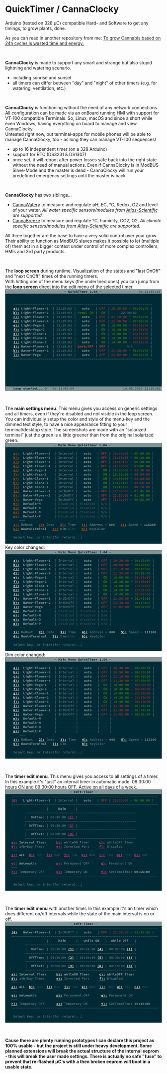 # QuickTimer / CannaClocky
Arduino (tested on 328 µC) compatible Hard- and Software to get any timings, to grow plants, done.

As you can read in another repository from me: <a href="https://github.com/CannaParts/LetsGrowSmart/blob/main/FastVegaFlowerLowPower.md">To grow Cannabis based on 24h cycles is wasted time and energy.</a>

<br>

**CannaClocky** is made to support any smart and strange but also stupid lightning and watering scenario.

- including sunrise and sunset
- all timers can differ between "day" and "night" of other timers (e.g. for watering, ventilation, etc.)

<br>

**CannaClocky** is functioning without the need of any network connections. All configuration can be made via an onBoard running HMI with support for VT-100 compatible Terminals. So, Linux, macOS and since a short while even Windows, having everything on board to manage and view CannaClocky.  
Untested right now, but terminal-apps for mobile phones will be able to manage CannaClocky, too - as long they can manage VT-100 sequences!

- up to 16 independent timer (on a 328  Arduino)
- support for RTC (DS3231 & DS1307)
- once set, it will reboot after power losses safe back into the right state without the need of manual actions. Even if CannaClocky is in ModBUS-Slave-Mode and the master is dead - CannaClocky will run your predefined emergency settings until the master is back.


<br>

**CannaClocky** has two siblings...

- <a href="https://github.com/PitWD/QuickWater"> CannaWatery</a> to measure and regulate pH, EC, °C, Redox, O2 and level of your water. *All water specific sensors/modules from <a href="https://atlas-scientific.com/"> Atlas-Scientific</a> are supported.* 
- <a href="https://github.com/PitWD/QuickAir"> CannaBreeze</a> to measure and regulate °C, humidity, CO2, O2. *All climate specific sensors/modules from <a href="https://atlas-scientific.com/"> Atlas-Scientific</a> are supported.*

All three together are the base to have a very solid control over your grow. Their ability to function as ModBUS slaves makes it possible to let (multiple of) them act in a bigger context under control of more complex controllers, HMIs and 3rd party products.

<br>

The **loop screen** during runtime. Visualization of the states and "last OnOff" and "next OnOff" times of the running timers.  
With hitting one of the menu keys (the underlined ones) you can jump from the **loop screen** direct into the edit menu of the selected timer.
![Loop Screen](/images/Auswahl_001.png)

<br>

The **main settings menu**. This menu gives you access on generic settings and all timers, even if they're disabled and not visible in the loop screen.  
You can individually setup the color and style of the menu-key and the dimmed text style, to have a nice appearance fitting to your terminal/desktop style. The screenshots are made with an "solarized terminal" just the green is a little greener than from the original solarized green.
![Main Screen](/images/Auswahl_002.png)
Key color changed:
![Main Screen](/images/Auswahl_003.png)
Dim color changed:
![Main Screen](/images/Auswahl_004.png)

<br>

The **timer edit menu**. This menu gives you access to all settings of a timer.  
In this example it's "just" an interval timer in automatic mode. 08:30:00 hours ON and 09:30:00 hours OFF. Active on all days of a week.
![Main Screen](/images/Auswahl_005.png)

<br>

The **timer edit menu** with another timer. 
In this example it's an timer which does different on/off intervals while the state of the main interval is on or off.
![Main Screen](/images/Auswahl_006.png)

<br>

**Cause there are plenty running prototypes I can declare this project as 100% usable - but the project is still under heavy development. Some planned extensions will break the actual structure of the internal eeprom - this will break the user made settings. There is actually no safe "fuse" to prevent that re-flashed µC's with a then broken eeprom will boot in a usable state.**